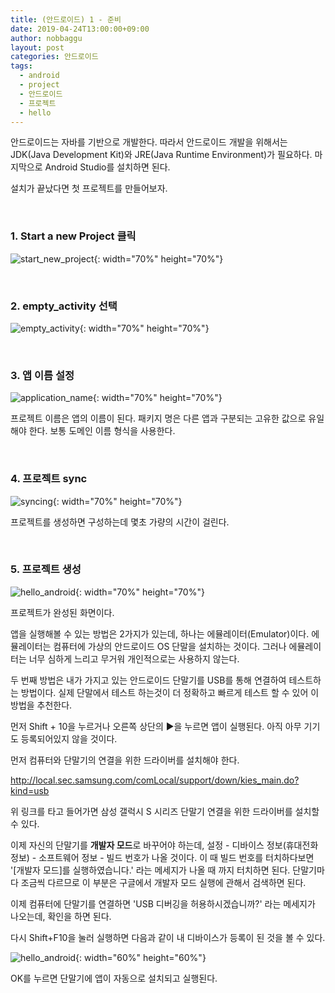 ```yaml
---
title: (안드로이드) 1 - 준비
date: 2019-04-24T13:00:00+09:00
author: nobbaggu
layout: post
categories: 안드로이드
tags:
  - android
  - project
  - 안드로이드
  - 프로젝트
  - hello
---
```

안드로이드는 자바를 기반으로 개발한다. 따라서 안드로이드 개발을 위해서는 JDK(Java Development Kit)와 JRE(Java Runtime Environment)가 필요하다. 마지막으로 Android Studio를 설치하면 된다.

설치가 끝났다면 첫 프로젝트를 만들어보자.

&nbsp;
### 1. Start a new Project 클릭

![start_new_project](https://nobbaggu.github.io/images/android/1/start_new_project.png){: width="70%" height="70%"}

&nbsp;
### 2. empty_activity 선택

![empty_activity](https://nobbaggu.github.io/images/android/1/empty_activity.png){: width="70%" height="70%"}

&nbsp;
### 3. 앱 이름 설정
 
![application_name](https://nobbaggu.github.io/images/android/1/app_name.png){: width="70%" height="70%"}

프로젝트 이름은 앱의 이름이 된다. 패키지 명은 다른 앱과 구분되는 고유한 값으로 유일해야 한다. 보통 도메인 이름 형식을 사용한다.

&nbsp;
### 4. 프로젝트 sync

![syncing](https://nobbaggu.github.io/images/android/1/syncing.png){: width="70%" height="70%"}

프로젝트를 생성하면 구성하는데 몇초 가량의 시간이 걸린다.

&nbsp;
### 5. 프로젝트 생성

![hello_android](https://nobbaggu.github.io/images/android/1/hello_android.png){: width="70%" height="70%"}

프로젝트가 완성된 화면이다.

앱을 실행해볼 수 있는 방법은 2가지가 있는데, 하나는 에뮬레이터(Emulator)이다. 에뮬레이터는 컴퓨터에 가상의 안드로이드 OS 단말을 설치하는 것이다. 그러나 에뮬레이터는 너무 심하게 느리고 무거워 개인적으로는 사용하지 않는다.

두 번째 방법은 내가 가지고 있는 안드로이드 단말기를 USB를 통해 연결하여 테스트하는 방법이다. 실제 단말에서 테스트 하는것이 더 정확하고 빠르게 테스트 할 수 있어 이 방법을 추천한다.

먼저 Shift + 10을 누르거나 오른쪽 상단의 ▶을 누르면 앱이 실행된다. 아직 아무 기기도 등록되어있지 않을 것이다.

먼저 컴퓨터와 단말기의 연결을 위한 드라이버를 설치해야 한다.

http://local.sec.samsung.com/comLocal/support/down/kies_main.do?kind=usb

위 링크를 타고 들어가면 삼성 갤럭시 S 시리즈 단말기 연결을 위한 드라이버를 설치할 수 있다.

이제 자신의 단말기를 **개발자 모드**로 바꾸어야 하는데, 설정 - 디바이스 정보(휴대전화 정보) - 소프트웨어 정보 - 빌드 번호가 나올 것이다. 이 때 빌드 번호를 터치하다보면 '[개발자 모드]를 실행하였습니다.' 라는 메세지가 나올 때 까지 터치하면 된다. 단말기마다 조금씩 다르므로 이 부분은 구글에서 개발자 모드 실행에 관해서 검색하면 된다.

이제 컴퓨터에 단말기를 연결하면 'USB 디버깅을 허용하시겠습니까?' 라는 메세지가 나오는데, 확인을 하면 된다.

다시 Shift+F10을 눌러 실행하면 다음과 같이 내 디바이스가 등록이 된 것을 볼 수 있다.

![hello_android](https://nobbaggu.github.io/images/android/1/device_connect.png){: width="60%" height="60%"}

OK를 누르면 단말기에 앱이 자동으로 설치되고 실행된다.